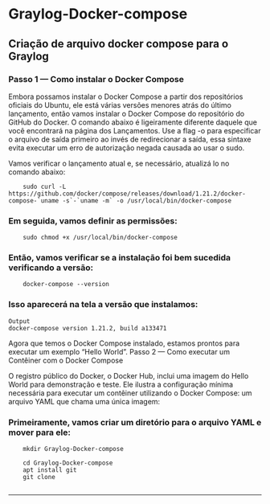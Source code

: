 # Graylog-Docker-compose
Criação de arquivo docker compose para o Graylog
-----

### Passo 1 — Como instalar o Docker Compose

Embora possamos instalar o Docker Compose a partir dos repositórios oficiais do Ubuntu, ele está várias versões menores atrás do último lançamento, então vamos instalar o Docker Compose do repositório do GitHub do Docker. O comando abaixo é ligeiramente diferente daquele que você encontrará na página dos Lançamentos. Use a flag -o para especificar o arquivo de saída primeiro ao invés de redirecionar a saída, essa sintaxe evita executar um erro de autorização negada causada ao usar o sudo.

Vamos verificar o lançamento atual e, se necessário, atualizá lo no comando abaixo:
```
    sudo curl -L https://github.com/docker/compose/releases/download/1.21.2/docker-compose-`uname -s`-`uname -m` -o /usr/local/bin/docker-compose
```
### Em seguida, vamos definir as permissões:
```
    sudo chmod +x /usr/local/bin/docker-compose
```
### Então, vamos verificar se a instalação foi bem sucedida verificando a versão:
```
    docker-compose --version
```
### Isso aparecerá na tela a versão que instalamos:

```
Output
docker-compose version 1.21.2, build a133471
```
Agora que temos o Docker Compose instalado, estamos prontos para executar um exemplo “Hello World”.
Passo 2 — Como executar um Contêiner com o Docker Compose

O registro público do Docker, o Docker Hub, inclui uma imagem do Hello World para demonstração e teste. Ele ilustra a configuração mínima necessária para executar um contêiner utilizando o Docker Compose: um arquivo YAML que chama uma única imagem:

### Primeiramente, vamos criar um diretório para o arquivo YAML e mover para ele:
```
    mkdir Graylog-Docker-compose

    cd Graylog-Docker-compose
    apt install git 
    git clone 
    
```
-----------------


